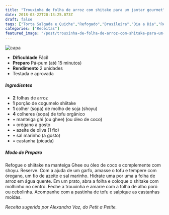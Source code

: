 ```yaml
---
title: "Trouxinha de folha de arroz com shitake para um jantar gourmet"
date: 2018-03-22T20:13:25.073Z
draft: false
tags: ["Torta Salgada e Quiche","Refogado","Brasileira","Dia a Dia","Receitas"]
categories: ["Receitas"]
featured_image: "/post/trouxinha-de-folha-de-arroz-com-shitake-para-um-jantar-gourmet.f365081f.jpg"
---
```


![capa](/post/trouxinha-de-folha-de-arroz-com-shitake-para-um-jantar-gourmet.f365081f.jpg)

*   **Dificuldade** Fácil
*   **Preparo** Pá-pum (até 15 minutos)
*   **Rendimento** 2 unidades
*   Testada e aprovada
    

##### Ingredientes

*   **2** folhas de arroz
*   **1** porção de cogumelo shiitake
*   **1** colher (sopa) de molho de soja (shoyu)
*   **4** colheres (sopa) de tofu orgânico
*   • manteiga ghi (ou ghee) (ou óleo de coco)
*   • orégano a gosto
*   • azeite de oliva (1 fio)
*   • sal marinho (a gosto)
*   • castanha (picada)

##### Modo de Preparo

Refogue o shiitake na manteiga Ghee ou óleo de coco e complemente com shoyu. Reserve. Com a ajuda de um garfo, amasse o tofu e tempere com óregano, um fio de azeite e sal marinho. Hidrate uma por uma a folha de arroz em água quente. Em um prato, abra a folha e coloque o shitake com molhinho no centro. Feche a trouxinha e amarre com a folha de alho poró ou cebolinha. Acompanhe com a pastinha de tofu e salpique as castanhas moídas.

_Receita sugerida por Alexandra Vaz, do Petit a Petite._
